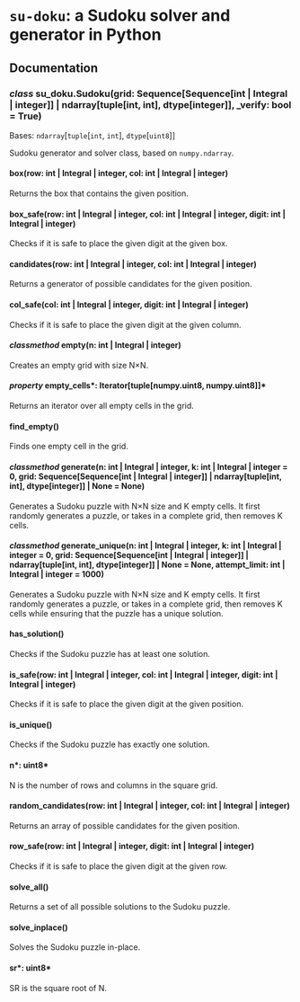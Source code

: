 # `su-doku`: a Sudoku solver and generator in Python

## Documentation

### _class_ su_doku.Sudoku(grid: Sequence[Sequence[int | Integral | integer]] | ndarray[tuple[int, int], dtype[integer]], \_verify: bool = True)

Bases: `ndarray`[`tuple`[`int`, `int`], `dtype`[`uint8`]]

Sudoku generator and solver class, based on `numpy.ndarray`.

#### box(row: int | Integral | integer, col: int | Integral | integer)

Returns the box that contains the given position.

#### box_safe(row: int | Integral | integer, col: int | Integral | integer, digit: int | Integral | integer)

Checks if it is safe to place the given digit at the given box.

#### candidates(row: int | Integral | integer, col: int | Integral | integer)

Returns a generator of possible candidates for the given position.

#### col_safe(col: int | Integral | integer, digit: int | Integral | integer)

Checks if it is safe to place the given digit at the given column.

#### _classmethod_ empty(n: int | Integral | integer)

Creates an empty grid with size N×N.

#### _property_ empty_cells*: Iterator[tuple[numpy.uint8, numpy.uint8]]*

Returns an iterator over all empty cells in the grid.

#### find_empty()

Finds one empty cell in the grid.

#### _classmethod_ generate(n: int | Integral | integer, k: int | Integral | integer = 0, grid: Sequence[Sequence[int | Integral | integer]] | ndarray[tuple[int, int], dtype[integer]] | None = None)

Generates a Sudoku puzzle with N×N size and K empty cells.
It first randomly generates a puzzle, or takes in a complete grid,
then removes K cells.

#### _classmethod_ generate_unique(n: int | Integral | integer, k: int | Integral | integer = 0, grid: Sequence[Sequence[int | Integral | integer]] | ndarray[tuple[int, int], dtype[integer]] | None = None, attempt_limit: int | Integral | integer = 1000)

Generates a Sudoku puzzle with N×N size and K empty cells.
It first randomly generates a puzzle, or takes in a complete grid,
then removes K cells while ensuring that the puzzle has a unique solution.

#### has_solution()

Checks if the Sudoku puzzle has at least one solution.

#### is_safe(row: int | Integral | integer, col: int | Integral | integer, digit: int | Integral | integer)

Checks if it is safe to place the given digit at the given position.

#### is_unique()

Checks if the Sudoku puzzle has exactly one solution.

#### n*: uint8*

N is the number of rows and columns in the square grid.

#### random_candidates(row: int | Integral | integer, col: int | Integral | integer)

Returns an array of possible candidates for the given position.

#### row_safe(row: int | Integral | integer, digit: int | Integral | integer)

Checks if it is safe to place the given digit at the given row.

#### solve_all()

Returns a set of all possible solutions to the Sudoku puzzle.

#### solve_inplace()

Solves the Sudoku puzzle in-place.

#### sr*: uint8*

SR is the square root of N.
